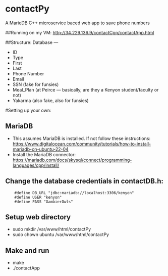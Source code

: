 # contactPy
A MarieDB C++ microservice baced web app to save phone numbers

##Running on my VM:
http://34.229.136.9/contactCpp/contactApp.html

##Structure:
Database — 
- ID
- Type
- First
- Last
- Phone Number
- Email
- SSN (fake for funsies)
- Meal_Plan (at Peirce — basically, are they a Kenyon student/faculty or not)
- Yakarma (also fake, also for funsies)

#Setting up your own:

## MariaDB
  - This assumes MariaDB is installed. If not follow these instructions: https://www.digitalocean.com/community/tutorials/how-to-install-mariadb-on-ubuntu-22-04
  - Install the MariaDB connector: https://mariadb.com/docs/skysql/connect/programming-languages/cpp/install/

## Change the database credentials in contactDB.h:
```
    #define DB_URL "jdbc:mariadb://localhost:3306/kenyon"
    #define USER "kenyon"
    #define PASS "GambierOwls"
```
## Setup web directory
 - sudo mkdir /var/www/html/contactPy
 - sudo chown ubuntu /var/www/html/contactPy

## Make and run
  - make
  - ./contactApp
